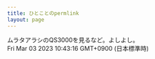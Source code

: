 ```yaml
---
title: ひとことのpermlink
layout: page
---
```

<div class="box" dt="1677807796242">
  ムラタアラシのQS3000を見るなど。よしよし。
  <div class="content is-small">Fri Mar 03 2023 10:43:16 GMT+0900 (日本標準時)</div>
</div>